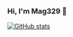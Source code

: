### Hi, I'm Mag329 👋

<!--
**Mag329/Mag329** is a ✨ _special_ ✨ repository because its `README.md` (this file) appears on your GitHub profile.

Here are some ideas to get you started:

- 🔭 I’m currently working on ...
- 🌱 I’m currently learning ...
- 👯 I’m looking to collaborate on ...
- 🤔 I’m looking for help with ...
- 💬 Ask me about ...
- 📫 How to reach me: ...
- 😄 Pronouns: ...
- ⚡ Fun fact: ...
-->

[![GitHub stats](https://github-readme-stats.vercel.app/api?username=username)](https://github.com/username/github-readme-stats)
<!--
<img src="https://cdn.jsdelivr.net/gh/devicons/devicon/icons/python/python-original.svg" title="python" width="40" height="40"/>&nbsp;
-->          
